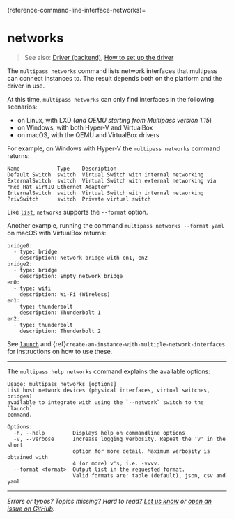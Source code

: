 (reference-command-line-interface-networks)=
# networks

> See also: [Driver (backend)](/explanation/driver), [How to set up the driver](/how-to-guides/customise-multipass/set-up-the-driver)

The `multipass networks` command lists network interfaces that multipass can connect instances to. The result depends both on the platform and the driver in use.

At this time, `multipass networks` can only find interfaces in the following scenarios:

- on Linux, with LXD (*and QEMU starting from Multipass version 1.15*)
- on Windows, with both Hyper-V and VirtualBox
- on macOS, with the QEMU and VirtualBox drivers

For example, on Windows with Hyper-V the `multipass networks` command returns:

```{code-block} text
Name            Type    Description
Default Switch  switch  Virtual Switch with internal networking
ExternalSwitch  switch  Virtual Switch with external networking via "Red Hat VirtIO Ethernet Adapter"
InternalSwitch  switch  Virtual Switch with internal networking
PrivSwitch      switch  Private virtual switch
```

Like [`list`](/reference/command-line-interface/list), `networks` supports the `--format` option.

Another example, running the command `multipass networks --format yaml` on macOS with VirtualBox returns:

```{code-block} text
bridge0:
  - type: bridge
    description: Network bridge with en1, en2
bridge2:
  - type: bridge
    description: Empty network bridge
en0:
  - type: wifi
    description: Wi-Fi (Wireless)
en1:
  - type: thunderbolt
    description: Thunderbolt 1
en2:
  - type: thunderbolt
    description: Thunderbolt 2
```

See [`launch`](/reference/command-line-interface/launch) and {ref}`create-an-instance-with-multiple-network-interfaces` for instructions on how to use these.

---

The `multipass help networks` command explains the available options:

```{code-block} text
Usage: multipass networks [options]
List host network devices (physical interfaces, virtual switches, bridges)
available to integrate with using the `--network` switch to the `launch`
command.

Options:
  -h, --help         Displays help on commandline options
  -v, --verbose      Increase logging verbosity. Repeat the 'v' in the short
                     option for more detail. Maximum verbosity is obtained with
                     4 (or more) v's, i.e. -vvvv.
  --format <format>  Output list in the requested format.
                     Valid formats are: table (default), json, csv and yaml
```

---

*Errors or typos? Topics missing? Hard to read? <a href="https://docs.google.com/forms/d/e/1FAIpQLSd0XZDU9sbOCiljceh3rO_rkp6vazy2ZsIWgx4gsvl_Sec4Ig/viewform?usp=pp_url&entry.317501128=https://canonical.com/multipass/docs/networks-command" target="_blank">Let us know</a> or <a href="https://github.com/canonical/multipass/issues/new/choose" target="_blank">open an issue on GitHub</a>.*
